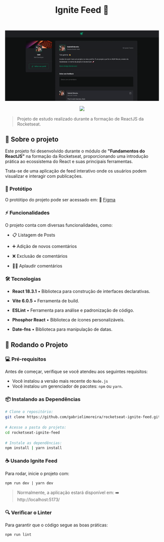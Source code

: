 <h1 align="center">Ignite Feed 🚀</h1>
<br>

<p align="center">
    <img src="./src/assets/ignite-feed.gif">
</p>
<p align="center">
    <img src="https://img.shields.io/badge/STATUS-Concluído-00875f?style=flat-square">
</p>

> Projeto de estudo realizado durante a formação de ReactJS da Rocketseat.

## 📌 Sobre o projeto

Este projeto foi desenvolvido durante o módulo de **"Fundamentos do ReactJS"** na formação da Rocketseat, proporcionando uma introdução prática ao ecossistema do React e suas principais ferramentas.

Trata-se de uma aplicação de feed interativo onde os usuários podem visualizar e interagir com publicações.

### 🎨 Protótipo

O protótipo do projeto pode ser acessado em: 🔗 <a href="https://www.figma.com/design/3vmiSNfnP0qPCmsa9unorB/Ignite-Feed?m=auto&t=IhgECG6PM4gsnGRq-6" target="_blank">Figma</a>


### ⚡ Funcionalidades

O projeto conta com diversas funcionalidades, como:

- 📋 Listagem de Posts

- ➕ Adição de novos comentários

- ❌ Exclusão de comentários

- 👏🏻 Aplaudir comentários


### 🛠️ Tecnologias

- **React 18.3.1** • Biblioteca para construção de interfaces declarativas.

- **Vite 6.0.5** • Ferramenta de build.

- **ESLint** • Ferramenta para análise e padronização de código.

- **Phosphor React** • Biblioteca de ícones personalizáveis.

- **Date-fns** • Biblioteca para manipulação de datas.




## 🚀 Rodando o Projeto

### 💻 Pré-requisitos

Antes de começar, verifique se você atendeu aos seguintes requisitos:

- Você instalou a versão mais recente do `Node.js`
- Você instalou um gerenciador de pacotes: `npm` ou `yarn`.

### 📦 Instalando as Dependências

```bash
# Clone o repositório:
git clone https://github.com/gabrielimoreira/rocketseat-ignite-feed.git

# Acesse a pasta do projeto:
cd rocketseat-ignite-feed

# Instale as dependências:
npm install | yarn install
```

### ☕ Usando Ignite Feed

Para rodar, inicie o projeto com:

```
npm run dev | yarn dev
```

> Normalmente, a aplicação estará disponível em: ➡️ http://localhost:5173/

### 🔍 Verificar o Linter

Para garantir que o código segue as boas práticas:

```
npm run lint
```
